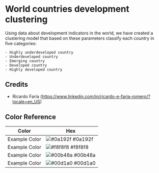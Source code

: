 # World countries development clustering

Using data about development indicators in the world, we have created a clustering model that based on these parameters classify each country in five categories:

    - Highly underdeveloped country
    - Underdeveloped country
    - Emerging country
    - Developed country
    - Highly developed country



## Credits

- Ricardo Faría (https://www.linkedin.com/in/ricardo-e-faria-romero/?locale=en_US)

## Color Reference

| Color             | Hex                                                                |
| ----------------- | ------------------------------------------------------------------ |
| Example Color | ![#0a192f](https://via.placeholder.com/10/0a192f?text=+) #0a192f |
| Example Color | ![#f8f8f8](https://via.placeholder.com/10/f8f8f8?text=+) #f8f8f8 |
| Example Color | ![#00b48a](https://via.placeholder.com/10/00b48a?text=+) #00b48a |
| Example Color | ![#00d1a0](https://via.placeholder.com/10/00b48a?text=+) #00d1a0 |
